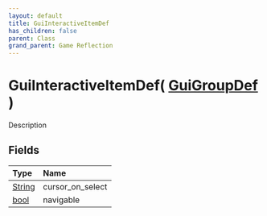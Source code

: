 ```yaml
---
layout: default
title: GuiInteractiveItemDef
has_children: false
parent: Class
grand_parent: Game Reflection
---
```

# GuiInteractiveItemDef( [ GuiGroupDef ](/riftbreaker-wiki/docs/game-reflection/classes/gui_group_def/) )
Description 

## Fields

| Type | Name |
|:----------|:--------------|
| [String](/riftbreaker-wiki/docs/game-reflection/components/string/) | cursor_on_select |
| [bool](/riftbreaker-wiki/docs/game-reflection/components/bool/) | navigable |

